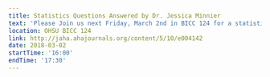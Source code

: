 ```yaml
---
title: Statistics Questions Answered by Dr. Jessica Minnier
text: 'Please Join us next Friday, March 2nd in BICC 124 for a statistics themed BioData Club.  Dr. Jessica Minnier, Assistant Professor of Biostatistics, will lead a discussion about common stats misconceptions and an “Ask Me Anything” Q&A.  We’ll also hear case studies from students and early career researchers about how they are using stats in their work.  Come to learn and discuss how to use good statistical practices to make your work more rigorous, and better evaluate others’ science. Take a look at this article for more ideas and information: http://jaha.ahajournals.org/content/5/10/e004142'
location: OHSU BICC 124
link: http://jaha.ahajournals.org/content/5/10/e004142
date: 2018-03-02
startTime: '16:00'
endTime: '17:30'
---
```

